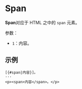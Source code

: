 # Span

**Span**对应于 HTML 之中的 `span` 元素。

参数：

- `1`：内容。

## 示例

```example
[{#span|内容}]。
···
<p><span>内容</span>。</p>
```
